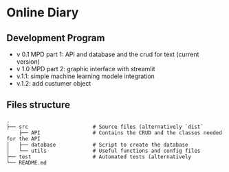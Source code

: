 # Online Diary

## Development Program 

- v 0.1 MPD part 1: API and database and the crud for text (current version)
- v 1.0 MPD part 2: graphic interface with streamlit
- v.1.1: simple machine learning modele integration
- v.1.2: add custumer object

## Files structure

    .
    ├── src                     # Source files (alternatively `dist`
        ├── API                 # Contains the CRUD and the classes needed for the API
    │   ├── database            # Script to create the database
    │   └── utils               # Useful functions and config files
    ├── test                    # Automated tests (alternatively
    └── README.md
